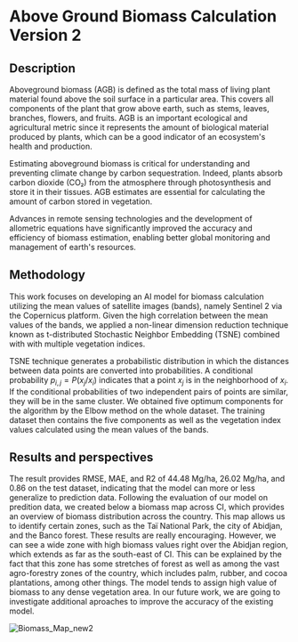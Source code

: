 # Above Ground Biomass Calculation Version 2
## Description
Aboveground biomass (AGB) is defined as the total mass of living plant material found above the soil surface in a particular area. This covers all components of the plant that grow above earth, such as stems, leaves, branches, flowers, and fruits. AGB is an important ecological and agricultural metric since it represents the amount of biological material produced by plants, which can be a good indicator of an ecosystem's health and production.

Estimating aboveground biomass is critical for understanding and preventing climate change by carbon sequestration. Indeed, plants absorb carbon dioxide (CO₂) from the atmosphere through photosynthesis and store it in their tissues. AGB estimates are essential for calculating the amount of carbon stored in vegetation.

Advances in remote sensing technologies and the development of allometric equations have significantly improved the accuracy and efficiency of biomass estimation, enabling better global monitoring and management of earth's resources.

## Methodology
This work focuses on developing an AI model for biomass calculation utilizing the mean values of satellite images (bands), namely Sentinel 2 via the Copernicus platform. Given the high correlation between the mean values of the bands, we applied a non-linear dimension reduction technique known as t-distributed Stochastic Neighbor Embedding (TSNE) combined with with multiple vegetation indices.

TSNE technique generates a probabilistic distribution in which the distances between data points are converted into probabilities. A conditional probability $p_{i,j}=P(x_{j}/x_{i})$ indicates that a point $x_{j}$ is in the neighborhood of $x_{i}$. If the conditional probabilities of two independent pairs of points are similar, they will be in the same cluster. We obtained five optimum components for the algorithm by the Elbow method on the whole dataset. The training dataset then contains the five components as well as the vegetation index values calculated using the mean values of the bands.

## Results and perspectives
The result provides RMSE, MAE, and R2 of 44.48  Mg/ha,  26.02 Mg/ha, and 0.86 on the test dataset, indicating that the model can more or less generalize to prediction data. Following the evaluation of our model on predition data, we created below a biomass map across CI, which provides an overview of biomass distribution across the country. This map allows us to identify certain zones, such as the Taï National Park, the city of Abidjan, and the Banco forest. These results are really encouraging. However, we can see a wide zone with high biomass values right over the Abidjan region, which extends as far as the south-east of CI. 
This can be explained by the fact that this zone has some stretches of forest as well as among the vast agro-forestry zones of the country, which includes palm, rubber, and cocoa plantations, among other things. The model tends to assign high value of biomass to any dense vegetation area. In our future work, we are going to investigate additional aproaches to improve the accuracy of the existing model. 


![Biomass_Map_new2](https://github.com/Karim-ouatt/Above_ground_biomass_prediction/assets/172601303/4a7ea12e-e63a-4bca-8d33-352c25b7ad94)

